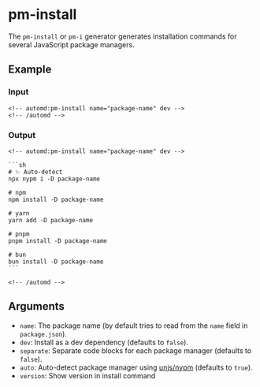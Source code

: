 # pm-install

The `pm-install` or `pm-i` generator generates installation commands for several JavaScript package managers.

## Example

<!-- automd:example generator=pm-install name=package-name dev -->

### Input

    <!-- automd:pm-install name="package-name" dev -->
    <!-- /automd -->

### Output

    <!-- automd:pm-install name="package-name" dev -->

    ```sh
    # ✨ Auto-detect
    npx nypm i -D package-name

    # npm
    npm install -D package-name

    # yarn
    yarn add -D package-name

    # pnpm
    pnpm install -D package-name

    # bun
    bun install -D package-name
    ```

    <!-- /automd -->

<!-- /automd -->

## Arguments

- `name`: The package name (by default tries to read from the `name` field in `package.json`).
- `dev`: Install as a dev dependency (defaults to `false`).
- `separate`: Separate code blocks for each package manager (defaults to `false`).
- `auto`: Auto-detect package manager using [unjs/nypm](https://github.com/unjs/nypm#-nypm) (defaults to `true`).
- `version`: Show version in install command
